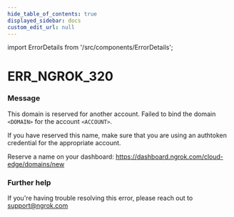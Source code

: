 ```yaml
---
hide_table_of_contents: true
displayed_sidebar: docs
custom_edit_url: null
---
```


import ErrorDetails from '/src/components/ErrorDetails';

# ERR_NGROK_320

### Message
This domain is reserved for another account.
Failed to bind the domain `<DOMAIN>` for the account `<ACCOUNT>`.

If you have reserved this name, make sure that you are using an
authtoken credential for the appropriate account.

Reserve a name on your dashboard: https://dashboard.ngrok.com/cloud-edge/domains/new

### Further help
If you're having trouble resolving this error, please reach out to [support@ngrok.com](mailto:support@ngrok.com?subject=Help%20with%20ERR_NGROK_320)

<ErrorDetails error='err_ngrok_320' />
